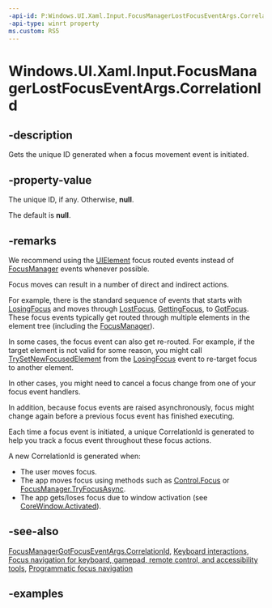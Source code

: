 ```yaml
---
-api-id: P:Windows.UI.Xaml.Input.FocusManagerLostFocusEventArgs.CorrelationId
-api-type: winrt property
ms.custom: RS5
---
```


<!-- Property syntax.
public Guid CorrelationId { get; }
-->

# Windows.UI.Xaml.Input.FocusManagerLostFocusEventArgs.CorrelationId

## -description

Gets the unique ID generated when a focus movement event is initiated.



## -property-value

The unique ID, if any. Otherwise, **null**.

The default is **null**.

## -remarks

We recommend using the [UIElement](../windows.ui.xaml/uielement.md) focus routed events instead of [FocusManager](focusmanager.md) events whenever possible.

Focus moves can result in a number of direct and indirect actions.

For example, there is the standard sequence of events that starts with [LosingFocus](../windows.ui.xaml/uielement_losingfocus.md) and moves through [LostFocus](../windows.ui.xaml/uielement_lostfocus.md), [GettingFocus](../windows.ui.xaml/uielement_gettingfocus.md), to [GotFocus](../windows.ui.xaml/uielement_gotfocus.md). These focus events typically get routed through multiple elements in the element tree (including the [FocusManager](focusmanager.md)).

In some cases, the focus event can also get re-routed. For example, if the target element is not valid for some reason, you might call [TrySetNewFocusedElement](losingfocuseventargs_trysetnewfocusedelement_804964491.md) from the [LosingFocus](../windows.ui.xaml/uielement_losingfocus.md) event to re-target focus to another element.

In other cases, you might need to cancel a focus change from one of your focus event handlers.

In addition, because focus events are raised asynchronously, focus might change again before a previous focus event has finished executing.

Each time a focus event is initiated, a unique CorrelationId is generated to help you track a focus event throughout these focus actions.

A new CorrelationId is generated when:

- The user moves focus.
- The app moves focus using methods such as [Control.Focus](../windows.ui.xaml.controls/control_focus_195503898.md) or [FocusManager.TryFocusAsync](focusmanager_tryfocusasync_1779533284.md).
- The app gets/loses focus due to window activation (see [CoreWindow.Activated](../windows.ui.core/corewindow_activated.md)).

## -see-also

[FocusManagerGotFocusEventArgs.CorrelationId](focusmanagergotfocuseventargs_correlationid.md), [Keyboard interactions](/windows/uwp/design/input/keyboard-interactions), [Focus navigation for keyboard, gamepad, remote control, and accessibility tools](/windows/uwp/design/input/focus-navigation), [Programmatic focus navigation](/windows/uwp/design/input/focus-navigation-programmatic)

## -examples
